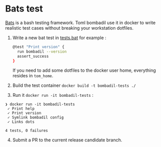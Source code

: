 # Bats test

[Bats](https://github.com/bats-core/bats-core) is a bash testing framework. Toml bombadil use it in docker to write 
realistic test cases without breaking your workstation dotfiles.

1. Write a new bat test in [tests.bat](tests.sh) for example : 
    ```sh
    @test "Print version" {
      run bombadil --version
      assert_success
    }
    ```
   If you need to add some dotfiles to the docker user home, everything resides in `tom_home`. 
   
2. Build the test container `docker build -t bombadil-tests ./`
3. Run it `docker run -it bombadil-tests` : 

```
❯ docker run -it bombadil-tests 
 ✓ Print help
 ✓ Print version
 ✓ Symlink bombadil config
 ✓ Links dots

4 tests, 0 failures
```

4. Submit a PR to the current release candidate branch.